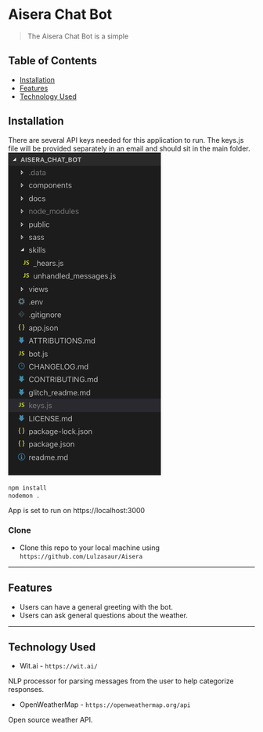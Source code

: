 # Aisera Chat Bot

> The Aisera Chat Bot is a simple 

## Table of Contents

- [Installation](#installation)
- [Features](#features)
- [Technology Used](#technology)

## Installation

There are several API keys needed for this application to run. The keys.js file will be provided separately in an email and should sit in the main folder.
<img src='folder.png'>

```shell
npm install
nodemon .
```

App is set to run on https://localhost:3000

### Clone

- Clone this repo to your local machine using `https://github.com/Lulzasaur/Aisera`

---

## Features

- Users can have a general greeting with the bot.
- Users can ask general questions about the weather.


---

## Technology Used

- Wit.ai - `https://wit.ai/`

NLP processor for parsing messages from the user to help categorize responses.

- OpenWeatherMap - `https://openweathermap.org/api`

Open source weather API.

